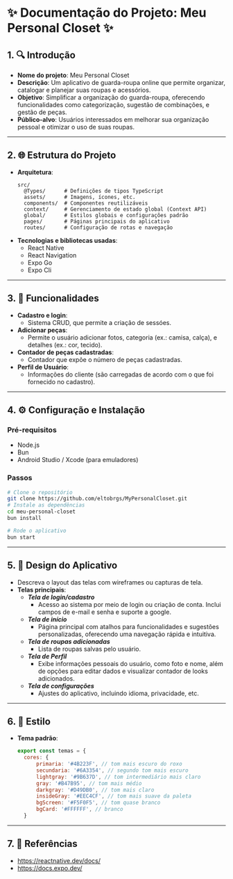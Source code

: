 # ✨ **Documentação do Projeto: Meu Personal Closet** ✨

## 1. 🔍 Introdução
- **Nome do projeto**: Meu Personal Closet
- **Descrição**: Um aplicativo de guarda-roupa online que permite organizar, catalogar e planejar suas roupas e acessórios.
- **Objetivo**: Simplificar a organização do guarda-roupa, oferecendo funcionalidades como categorização, sugestão de combinações, e gestão de peças.
- **Público-alvo**: Usuários interessados em melhorar sua organização pessoal e otimizar o uso de suas roupas.

---

## 2. 🌐 Estrutura do Projeto
- **Arquitetura**:
  ```
  src/
    @Types/      # Definições de tipos TypeScript
    assets/      # Imagens, ícones, etc.
    components/  # Componentes reutilizáveis
    context/     # Gerenciamento de estado global (Context API)
    global/      # Estilos globais e configurações padrão
    pages/       # Páginas principais do aplicativo
    routes/      # Configuração de rotas e navegação
  ```
- **Tecnologias e bibliotecas usadas**:
  - React Native
  - React Navigation
  - Expo Go
  - Expo Cli

---

## 3. 📂 Funcionalidades
- **Cadastro e login**:
  - Sistema CRUD, que permite a criação de sessóes.
- **Adicionar peças**:
  - Permite o usuário adicionar fotos, categoria (ex.: camisa, calça), e detalhes (ex.: cor, tecido).
- **Contador de peças cadastradas**:
  - Contador que expõe o número de peças cadastradas.
- **Perfil de Usuário**:
  - Informações do cliente (são carregadas de acordo com o que foi fornecido no cadastro).

---

## 4. ⚙️ Configuração e Instalação

### Pré-requisitos
- Node.js
- Bun
- Android Studio / Xcode (para emuladores)

### Passos
```bash
# Clone o repositório
git clone https://github.com/eltobrgs/MyPersonalCloset.git
# Instale as dependências
cd meu-personal-closet
bun install

# Rode o aplicativo
bun start
```

---

## 5. 🎨 Design do Aplicativo
- Descreva o layout das telas com wireframes ou capturas de tela.
- **Telas principais**:
  - ***Tela de login/cadastro***
    - Acesso ao sistema por meio de login ou criação de conta. Inclui campos de e-mail e senha e suporte a google.
  - ***Tela de início***
    - Página principal com atalhos para funcionalidades e sugestões personalizadas, oferecendo uma navegação rápida e intuitiva.
  - ***Tela de roupas adicionadas***
    - Lista de roupas salvas pelo usuário.
  - ***Tela de Perfil***
    - Exibe informações pessoais do usuário, como foto e nome, além de opções para editar dados e visualizar contador de looks adicionados.
  - ***Tela de configurações***
    - Ajustes do aplicativo, incluindo idioma, privacidade, etc.

---

## 6. 🎨 Estilo
- **Tema padrão**:
  ```javascript
  export const temas = {
    cores: {
        primaria: '#4B223F', // tom mais escuro do roxo
        secundaria: '#6A3354', // segundo tom mais escuro
        lightgray: '#9B637D', // tom intermediário mais claro
        gray: '#B47B95', // tom mais médio
        darkgray: '#D49DB0', // tom mais claro
        insideGray: '#EEC4CF', // tom mais suave da paleta
        bgScreen: '#F5F0F5', // tom quase branco
        bgCard: '#FFFFFF', // branco
    }

---


## 7. 🔗 Referências
- https://reactnative.dev/docs/
- https://docs.expo.dev/


